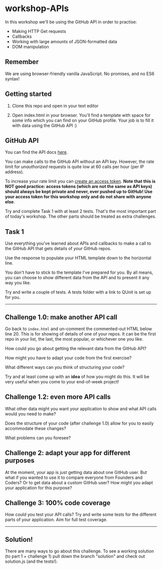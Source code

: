 # workshop-APIs

In this workshop we'll be using the GitHub API in order to practise:
- Making HTTP Get requests
- Callbacks
- Working with large amounts of JSON-formatted data
- DOM manipulation

## Remember

We are using browser-friendly vanilla JavaScript. No promises, and no ES6 syntax!

## Getting started

1. Clone this repo and open in your text editor

2. Open index.html in your browser. You'll find a template with space for some info which you can find on your GitHub profile. Your job is to fill it with data using the GitHub API :)


## GitHub API

You can find the API docs [here](https://developer.github.com/v3/).

You can make calls to the GitHub API without an API key. However, the rate limit for _unauthorized_ requests is quite low at 60 calls per hour (per IP address).

To increase your rate limit you can [create an access token](https://help.github.com/articles/creating-an-access-token-for-command-line-use/). **Note that this is NOT good practice: access tokens (which are not the same as API keys) should always be kept private and never, ever pushed up to GitHub! Use your access token for this workshop only and do not share with anyone else**.

Try and complete Task 1 with at least 2 tests. That's the most important part of today's workshop. The other parts should be treated as extra challenges.

## Task 1

Use everything you've learned about APIs and callbacks to make a call to the GitHub API that gets details of _your_ GitHub repos.

Use the response to populate your HTML template down to the horizontal line.

You don't have to stick to the template I've prepared for you. By all means, you can choose to show different data from the API and to present it any way you like.

Try and write a couple of tests. A tests folder with a link to QUnit is set up for you.


-----


## Challenge 1.0: make another API call

Go back to ```index.html``` and un-comment the commented-out HTML below line 20. This is for showing of details of one of your repos. It can be the first repo in your list, the last, the most popular, or whichever one you like.

How could you go about getting the relevant data from the GitHub API?

How might you have to adapt your code from the first exercise?

What different ways can you think of structuring your code?

Try and at least come up with an **idea** of how you might do this. It will be very useful when you come to your end-of-week project!

## Challenge 1.2: even more API calls

What other data might you want your application to show and what API calls would you need to make?

Does the structure of your code (after challenge 1.0) allow for you to easily accommodate these changes?

What problems can you foresee?

## Challenge 2: adapt your app for different purposes

At the moment, your app is just getting data about one GitHub user. But what if you wanted to use it to compare everyone from Founders and Coders? Or to get data about a custom GitHub user? How might you adapt your application for this purpose?


## Challenge 3: 100% code coverage

How could you test your API calls? Try and write some tests for the different parts of your application. Aim for full test coverage.

-----

## Solution!

There are many ways to go about this challenge. To see a working solution (to part 1 + challenge 1) pull down the branch "solution" and check out solution.js (and the tests!).
